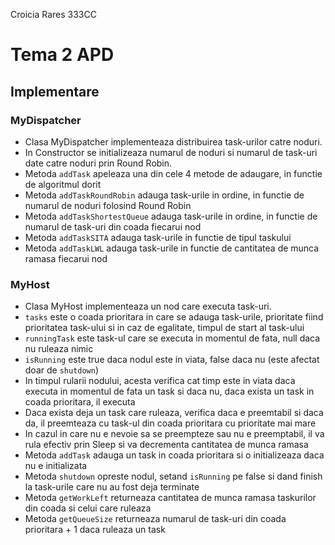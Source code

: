 Croicia Rares 333CC
# Tema 2 APD

## Implementare

### MyDispatcher

- Clasa MyDispatcher implementeaza distribuirea task-urilor catre noduri.
- In Constructor se initializeaza numarul de noduri si numarul de task-uri date catre noduri prin Round Robin.
- Metoda `addTask` apeleaza una din cele 4 metode de adaugare, in functie de algoritmul dorit
- Metoda `addTaskRoundRobin` adauga task-urile in ordine, in functie de numarul de noduri folosind Round Robin
- Metoda `addTaskShortestQueue` adauga task-urile in ordine, in functie de numarul de task-uri din coada fiecarui nod
- Metoda `addTaskSITA` adauga task-urile in functie de tipul taskului
- Metoda `addTaskLWL` adauga task-urile in functie de cantitatea de munca ramasa fiecarui nod

### MyHost

- Clasa MyHost implementeaza un nod care executa task-uri.
- `tasks` este o coada prioritara in care se adauga task-urile, prioritate fiind
    prioritatea task-ului si in caz de egalitate, timpul de start al task-ului
- `runningTask` este task-ul care se executa in momentul de fata, null daca nu ruleaza nimic
- `isRunning` este true daca nodul este in viata, false daca nu (este afectat doar de `shutdown`)
- In timpul rularii nodului, acesta verifica cat timp este in viata daca executa in momentul
    de fata un task si daca nu, daca exista un task in coada prioritara, il executa
- Daca exista deja un task care ruleaza, verifica daca e preemtabil si daca da, il preemteaza
    cu task-ul din coada prioritara cu prioritate mai mare
- In cazul in care nu e nevoie sa se preempteze sau nu e preemptabil, il va rula efectiv
    prin Sleep si va decrementa cantitatea de munca ramasa
- Metoda `addTask` adauga un task in coada prioritara si o initializeaza daca nu e initializata
- Metoda `shutdown` opreste nodul, setand `isRunning` pe false si dand finish la task-urile care nu
au fost deja terminate
- Metoda `getWorkLeft` returneaza cantitatea de munca ramasa taskurilor din coada si celui care ruleaza
- Metoda `getQueueSize` returneaza numarul de task-uri din coada prioritara + 1 daca ruleaza un task
